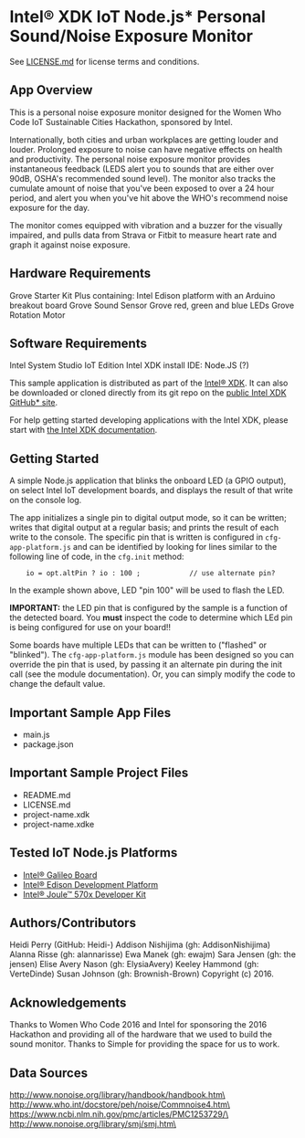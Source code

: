 Intel® XDK IoT Node.js* Personal Sound/Noise Exposure Monitor
=============================================
See [LICENSE.md](LICENSE.md) for license terms and conditions.

App Overview
------------
This is a personal noise exposure monitor designed for the Women Who Code IoT Sustainable Cities Hackathon, sponsored by Intel.

Internationally, both cities and urban workplaces are getting louder and louder. Prolonged exposure to noise can have negative effects on health and productivity. The personal noise exposure monitor provides instantaneous feedback (LEDS alert you to sounds that are either over 90dB, OSHA's recommended sound level). The monitor also tracks the cumulate amount of noise that you've been exposed to over a 24 hour period, and alert you when you've hit above the WHO's recommend noise exposure for the day.

The monitor comes equipped with vibration and a buzzer for the visually impaired, and pulls data from Strava or Fitbit to measure heart rate and graph it against noise exposure.

Hardware Requirements
------------
Grove Starter Kit Plus containing:
Intel Edison platform with an Arduino breakout board
Grove Sound Sensor
Grove red, green and blue LEDs
Grove Rotation Motor

Software Requirements
------------
Intel System Studio IoT Edition
Intel XDK install
IDE: Node.JS (?)

This sample application is distributed as part of the
[Intel® XDK](http://xdk.intel.com). It can also be downloaded
or cloned directly from its git repo on the
[public Intel XDK GitHub\* site](https://github.com/gomobile).

For help getting started developing applications with the
Intel XDK, please start with
[the Intel XDK documentation](https://software.intel.com/en-us/xdk/docs).

Getting Started
------------
A simple Node.js application that blinks the onboard LED (a GPIO output),
on select Intel IoT development boards, and displays the result of that write
on the console log.

The app initializes a single pin to digital output mode, so it can be written;
writes that digital output at a regular basis; and prints the result of each
write to the console. The specific pin that is written is configured in
`cfg-app-platform.js` and can be identified by looking for lines similar to the
following line of code, in the `cfg.init` method:

~~~~~~~~~~~~~~~~~~~~~~~~~~~~~~~~~~~~~~~~~~~~~~~~~~~~~~~~~~~~~~~~~~~~~~~~~~~~~~~~
    io = opt.altPin ? io : 100 ;            // use alternate pin?
~~~~~~~~~~~~~~~~~~~~~~~~~~~~~~~~~~~~~~~~~~~~~~~~~~~~~~~~~~~~~~~~~~~~~~~~~~~~~~~~

In the example shown above, LED "pin 100" will be used to flash the LED.

**IMPORTANT:** the LED pin that is configured by the sample is a function of the
detected board. You **must** inspect the code to determine which LEd pin is being
configured for use on your board!!

Some boards have multiple LEDs that can be written to ("flashed" or "blinked").
The `cfg-app-platform.js` module has been designed so you can override the pin
that is used, by passing it an alternate pin during the init call (see the module
documentation). Or, you can simply modify the code to change the default value.

Important Sample App Files
--------------------------
* main.js
* package.json

Important Sample Project Files
------------------------------
* README.md
* LICENSE.md
* project-name.xdk
* project-name.xdke

Tested IoT Node.js Platforms
----------------------------
* [Intel® Galileo Board](http://intel.com/galileo)
* [Intel® Edison Development Platform](http://intel.com/edison)
* [Intel® Joule™ 570x Developer Kit](http://intel.com/joule)


Authors/Contributors
----------------------------
Heidi Perry (GitHub: Heidi-)
Addison Nishijima (gh: AddisonNishijima)
Alanna Risse (gh: alannarisse)
Ewa Manek (gh: ewajm)
Sara Jensen (gh: the jensen)
Elise Avery Nason (gh: ElysiaAvery)
Keeley Hammond (gh: VerteDinde)
Susan Johnson (gh: Brownish-Brown)
Copyright (c) 2016.

Acknowledgements
----------------------------
Thanks to Women Who Code 2016 and Intel for sponsoring the 2016 Hackathon and providing all of the hardware that we used to build the sound monitor.
Thanks to Simple for providing the space for us to work.

Data Sources
----------------------------
http://www.nonoise.org/library/handbook/handbook.htm\
http://www.who.int/docstore/peh/noise/Commnoise4.htm\
https://www.ncbi.nlm.nih.gov/pmc/articles/PMC1253729/\
http://www.nonoise.org/library/smj/smj.htm\
